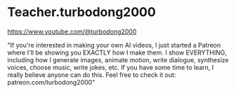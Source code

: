 # Teacher.turbodong2000
https://www.youtube.com/@turbodong2000 

"If you're interested in making your own AI videos, I just started a Patreon where I'll be showing you EXACTLY how I make them. I show EVERYTHING, including how I generate images, animate motion, write dialogue, synthesize voices, choose music, write jokes, etc. If you have some time to learn, I really believe anyone can do this. Feel free to check it out: patreon.com/turbodong2000"
